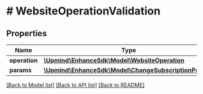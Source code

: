 # # WebsiteOperationValidation

## Properties

Name | Type | Description | Notes
------------ | ------------- | ------------- | -------------
**operation** | [**\Upmind\EnhanceSdk\Model\WebsiteOperation**](WebsiteOperation.md) |  |
**params** | [**\Upmind\EnhanceSdk\Model\ChangeSubscriptionParams**](ChangeSubscriptionParams.md) |  | [optional]

[[Back to Model list]](../../README.md#models) [[Back to API list]](../../README.md#endpoints) [[Back to README]](../../README.md)
